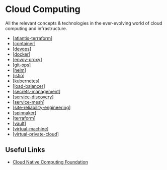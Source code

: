 # Cloud Computing

All the relevant concepts & technologies in the ever-evolving world of cloud computing and infrastructure.

- [[atlantis-terraform]]
- [[container]]
- [[devops]]
- [[docker]]
- [[envoy-proxy]]
- [[git-ops]]
- [[helm]]
- [[istio]]
- [[kubernetes]]
- [[load-balancer]]
- [[secrets-management]]
- [[service-discovery]]
- [[service-mesh]]
- [[site-reliability-engineering]]
- [[spinnaker]]
- [[terraform]]
- [[vault]]
- [[virtual-machine]]
- [[virtual-private-cloud]]

## Useful Links

- [Cloud Native Computing Foundation](https://www.cncf.io/)

[//begin]: # "Autogenerated link references for markdown compatibility"
[atlantis-terraform]: cloud-computing/atlantis-terraform "Atlantis (Terraform)"
[devops]: cloud-computing/devops "DevOps"
[docker]: cloud-computing/docker "Docker"
[envoy_proxy]: cloud-computing/envoy_proxy "Envoy Proxy"
[git-ops]: cloud-computing/git-ops "GitOps"
[helm]: cloud-computing/helm "Helm"
[istio]: cloud-computing/istio "Istio"
[kubernetes]: cloud-computing/kubernetes "Kubernetes (k8s)"
[load-balancer]: cloud-computing/load-balancer "Load Balancer"
[service-mesh]: cloud-computing/service-mesh "Service Mesh"
[site-reliability-engineering]: cloud-computing/site-reliability-engineering "Site Reliability Engineering (SRE)"
[spinnaker]: cloud-computing/spinnaker "Spinnaker"
[terraform]: cloud-computing/terraform "Terraform"
[vault]: cloud-computing/vault "Vault"
[service-discovery]: cloud-computing/service-discovery "Service Discovery"
[envoy-proxy]: cloud-computing/envoy-proxy "Envoy Proxy"
[container]: cloud-computing/container "Container"
[secrets-management]: cloud-computing/secrets-management "Secrets Management"
[virtual-machine]: cloud-computing/virtual-machine "Virtual Machine"
[virtual-private-cloud]: cloud-computing/virtual-private-cloud "Virtual Private Cloud"
[//end]: # "Autogenerated link references"
